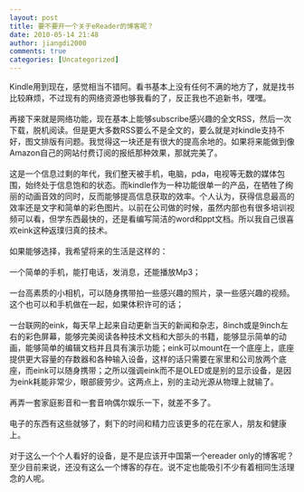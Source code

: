 ```yaml
---
layout: post
title: 要不要开一个关于eReader的博客呢？
date: 2010-05-14 21:48
author: jiangdi2000
comments: true
categories: [Uncategorized]
---
```

<div id="msgcns!C840C88DA912213B!1983" class="bvMsg"> Kindle用到现在，感觉相当不错阿。看书基本上没有任何不满的地方了，就是找书比较麻烦，不过现有的网络资源也够我看的了，反正我也不追新书，嘿嘿。<br /><br />再接下来就是网络功能，现在基本上能够subscribe感兴趣的全文RSS，然后一次下载，脱机阅读。但是更大多数RSS要么不是全文的，要么就是对kindle支持不好，图文排版有问题。我觉得这一块还是有很大的提高余地的。如果将来能做到像Amazon自己的网站付费订阅的报纸那种效果，那就完美了。<br /><br />这是一个信息过剩的年代，我们整天被手机，电脑，pda，电视等无数的媒体包围，始终处于信息饱和的状态。而kindle作为一种功能很单一的产品，在牺牲了绚丽的动画音效的同时，反而能够提高信息获取的效率。个人认为，获得信息最高的效率还是文字和简单的彩色图片。以前在公司做的时候，虽然内部也有很多培训视频可以看，但学东西最快的，还是看编写简洁的word和ppt文档。所以我自己很喜欢eink这种返璞归真的技术。<br /><br />如果能够选择，我希望将来的生活是这样的：<br /><br />一个简单的手机，能打电话，发消息，还能播放Mp3；<br /><br />一台高素质的小相机，可以随身携带拍一些感兴趣的照片，录一些感兴趣的视频。这个也可以和手机做在一起，如果体积许可的话；<br /><br />一台联网的eink，每天早上起来自动更新当天的新闻和杂志，8inch或是9inch左右的彩色屏幕，能够完美阅读各种技术文档和大部头的书籍，能够显示简单的动画，能够简单的编辑文档并且具有演示功能；eink可以mount在一个底座上，底座提供更大容量的存数器和各种输入设备，这样的话只需要在家里和公司放两个底座，而eink可以随身携带；之所以强调eink而不是OLED或是别的显示设备，是因为eink耗能非常少，眼部疲劳少。这两点上，别的主动光源从物理上就输了。<br /><br />再弄一套家庭影音和一套音响偶尔娱乐一下，就差不多了。<br /><br />电子的东西有这些就够了，剩下的时间和精力应该更多的花在家人，朋友和健康上。<br /><br />对于这么一个个人看好的设备，是不是应该开中国第一个ereader only的博客呢？至少目前来说，还没有这么一个博客的存在。说不定也能吸引不少有着相同生活理念的人呢。<br /> <br /> <br /></div>
